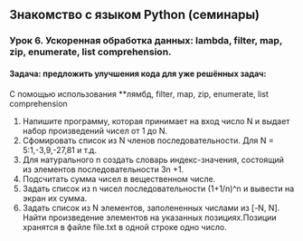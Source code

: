 ## Знакомство с языком Python (семинары)
### Урок 6. Ускоренная обработка данных: lambda, filter, map, zip, enumerate, list comprehension. 

#### Задача: предложить улучшения кода для уже решённых задач:

С помощью использования **лямбд, filter, map, zip, enumerate, list comprehension

1. Напишите программу, которая принимает на вход число N и выдает набор произведений чисел от 1 до N.
2. Сфомировать список из N членов последовательности. Для N = 5:1,-3,9,-27,81 и т.д.
3. Для натурального n создать словарь индекс-значения, состоящий из элементов последовательности 3n +1.
4. Подсчитать сумма чисел в вещественном числе.
5. Задать список из n чисел последовательности (1+1/n)^n и вывести на экран их сумма.
6. Задать список из N элементов, заполененных числами из [-N, N]. Найти произведение элементов на указанных позициях.Позиции хранятся в файле file.txt в одной строке одно число.
